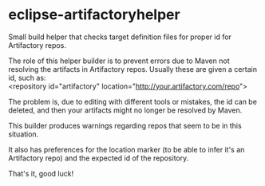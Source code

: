 # eclipse-artifactoryhelper
Small build helper that checks target definition files for proper id for Artifactory repos.

The role of this helper builder is to prevent errors due to Maven not resolving the artifacts in Artifactory repos.
Usually these are given a certain id, such as: <br>
&lt;repository id="artifactory" location="http://your.artifactory.com/repo"&gt;

The problem is, due to editing with different tools or mistakes, the id can be deleted, and then your artifacts might no longer be resolved by Maven.

This builder produces warnings regarding repos that seem to be in this situation.

It also has preferences for the location marker (to be able to infer it's an Artifactory repo) and the expected id of the repository.

That's it, good luck!
